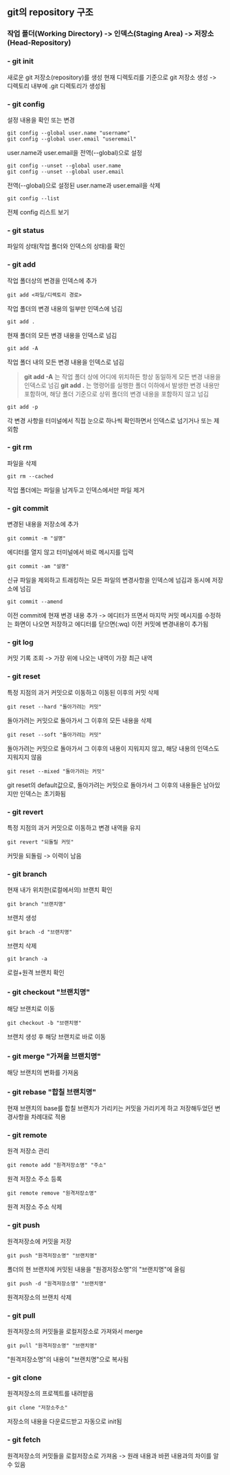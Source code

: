 ## git의 repository 구조
### 작업 폴더(Working Directory) -> 인덱스(Staging Area) -> 저장소(Head-Repository)


### - git init
새로운 git 저장소(repository)를 생성
현재 디렉토리를 기준으로 git 저장소 생성
-> 디렉토리 내부에 .git 디렉토리가 생성됨

### - git config
설정 내용을 확인 또는 변경
```
git config --global user.name "username"
git config --global user.email "useremail"
```
user.name과 user.email을 전역(--global)으로 설정

```
git config --unset --global user.name
git config --unset --global user.email
```
전역(--global)으로 설정된 user.name과 user.email을 삭제
```
git config --list
```
전체 config 리스트 보기

### - git status
파일의 상태(작업 폴더와 인덱스의 상태)를 확인

### - git add
작업 폴더상의 변경을 인덱스에 추가
```
git add <파일/디렉토리 경로>
```
작업 폴더의 변경 내용의 일부만 인덱스에 넘김
```
git add .
```
현재 폴더의 모든 변경 내용을 인덱스로 넘김
```
git add -A
```
작업 폴더 내의 모든 변경 내용을 인덱스로 넘김
> **git add -A** 는 작업 폴더 상에 어디에 위치하든 항상 동일하게 모든 변경 내용을 인덱스로 넘김
**git add .** 는 명령어를 실행한 폴더 이하에서 발생한 변경 내용만 포함하며, 해당 폴더 기준으로 상위 폴더의 변경 내용을 포함하지 않고 넘김

```
git add -p
```
각 변경 사항을 터미널에서 직접 눈으로 하나씩 확인하면서 인덱스로 넘기거나 또는 제외함

### - git rm
파일을 삭제
```
git rm --cached
```
작업 폴더에는 파일을 남겨두고 인덱스에서만 파일 제거

### - git commit
변경된 내용을 저장소에 추가
```
git commit -m "설명"
```
에디터를 열지 않고 터미널에서 바로 메시지를 입력
```
git commit -am "설명"
```
신규 파일을 제외하고 트래킹하는 모든 파일의 변경사항을 인덱스에 넘김과 동시에 저장소에 넘김
```
git commit --amend
```
이전 commit에 현재 변경 내용 추가
-> 에디터가 뜨면서 마지막 커밋 메시지를 수정하는 화면이 나오면 저장하고 에디터를 닫으면(:wq) 이전 커밋에 변경내용이 추가됨

### - git log
커밋 기록 조회
-> 가장 위에 나오는 내역이 가장 최근 내역

### - git reset
특정 지점의 과거 커밋으로 이동하고 이동된 이후의 커밋 삭제
```
git reset --hard "돌아가려는 커밋"
```
돌아가려는 커밋으로 돌아가서 그 이후의 모든 내용을 삭제
```
git reset --soft "돌아가려는 커밋"
```
돌아가려는 커밋으로 돌아가서 그 이후의 내용이 지워지지 않고, 해당 내용의 인덱스도 지워지지 않음
```
git reset --mixed "돌아가려는 커밋"
```
git reset의 default값으로, 돌아가려는 커밋으로 돌아가서 그 이후의 내용들은 남아있지만 인덱스는 초기화됨

### - git revert
특정 지점의 과거 커밋으로 이동하고 변경 내역을 유지
```
git revert "되돌릴 커밋"
```
커밋을 되돌림
-> 이력이 남음

### - git branch
현재 내가 위치한(로컬에서의) 브랜치 확인
```
git branch "브랜치명"
```
브랜치 생성
```
git brach -d "브랜치명"
```
브랜치 삭제
```
git branch -a
```
로컬+원격 브랜치 확인

### - git checkout "브랜치명"
해당 브랜치로 이동
```
git checkout -b "브랜치명"
```
브랜치 생성 후 해당 브랜치로 바로 이동

### - git merge "가져올 브랜치명"
해당 브랜치의 변화를 가져옴

### - git rebase "합칠 브랜치명"
현재 브랜치의 base를 합칠 브랜치가 가리키는 커밋을 가리키게 하고 저장해두었던 변경사항을 차례대로 적용

### - git remote
원격 저장소 관리

```
git remote add "원격저장소명" "주소"
```
원격 저장소 주소 등록
```
git remote remove "원격저장소명"
```
원격 저장소 주소 삭제

### - git push
원격저장소에 커밋을 저장
```
git push "원격저장소명" "브랜치명"
```
폴더의 현 브랜치에 커밋된 내용을 "원경저장소명"의 "브랜치명"에 올림
```
git push -d "원격저장소명" "브랜치명"
```
원격저장소의 브랜치 삭제

### - git pull
원격저장소의 커밋들을 로컬저장소로 가져와서 merge
```
git pull "원격저장소명" "브랜치명"
```
"원격저장소명"의 내용이 "브랜치명"으로 복사됨

### - git clone
원격저장소의 프로젝트를 내려받음
```
git clone "저장소주소"
```
저장소의 내용을 다운로드받고 자동으로 init됨

### - git fetch
원격저장소의 커밋들을 로컬저장소로 가져옴
-> 원래 내용과 바뀐 내용과의 차이를 알 수 있음